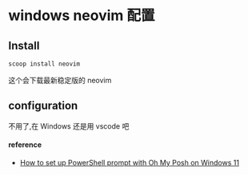# windows neovim 配置

## Install

```sh
scoop install neovim
```

这个会下载最新稳定版的 neovim

## configuration

不用了,在 Windows 还是用 vscode 吧

#### reference

- [How to set up PowerShell prompt with Oh My Posh on Windows 11](https://www.youtube.com/watch?v=5-aK2_WwrmM&t=760s)
